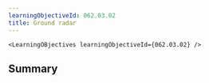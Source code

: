 ```yaml
---
learningObjectiveId: 062.03.02
title: Ground radar
---
```


```tsx eval
<LearningOBjectives learningObjectiveId={062.03.02} />
```

## Summary
